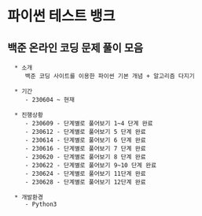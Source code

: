 # 파이썬 테스트 뱅크

   ## 백준 온라인 코딩 문제 풀이 모음
   
      * 소개
         백준 코딩 사이트를 이용한 파이썬 기본 개념 + 알고리즘 다지기
   
      * 기간
         - 230604 ~ 현재
    
      * 진행상황
         - 230609 - 단계별로 풀어보기 1~4 단계 완료
         - 230612 - 단계별로 풀어보기 5 단계 완료
         - 230614 - 단계별로 풀어보기 6 단계 완료
         - 230616 - 단계별로 풀어보기 7 단계 완료
         - 230620 - 단계별로 풀어보기 8 단계 완료
         - 230622 - 단계별로 풀어보기 9~10 단계 완료
         - 230624 - 단계별로 풀어보기 11단계 완료
         - 230628 - 단계별로 풀어보기 12단계 완료
          
      * 개발환경
         - Python3
         

